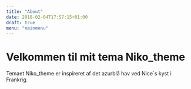 ```yaml
---
title: "About"
date: 2018-02-04T17:57:15+01:00
draft: true
menu: "mainmenu"
---
```




<body>

<h1>Velkommen til mit tema Niko_theme </h1>

<p> Temaet Niko_theme er inspireret af det azurblå hav ved Nice´s kyst i Frankrig. </p>

</body>

